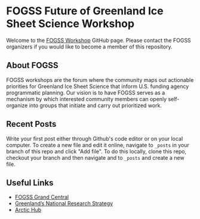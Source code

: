 # FOGSS Future of Greenland Ice Sheet Science Workshop 

Welcome to the [FOGSS Workshop](https://fogss-workshop.squarespace.com/) GitHub page.
Please contact the FOGSS organizers if you would like to become a member of this repository.

## About FOGSS

FOGSS workshops are the forum where the community maps out actionable priorities for Greenland Ice Sheet Science that inform U.S. funding agency programmatic planning.
Our vision is to have FOGSS serves as a mechanism by which interested community members can openly self-organize into groups that initiate and carry out prioritized work.

## Recent Posts

Write your first post either through Github's code editor or on your local computer. To create a new file and edit it online, navigate to `_posts` in your branch of this repo and click "Add file". To do this locally, clone this repo, checkout your branch and then navigate and to `_posts` and create a new file.


## Useful Links
-  [FOGSS Grand Central](https://fogss-workshop.squarespace.com/grand-central-2024)
- [Greenland’s National Research Strategy](https://nis.gl/wp-content/uploads/2023/01/english-book.pdf)
- [Arctic Hub](https://arctichub.gl/)
